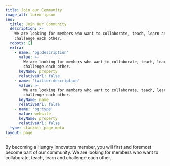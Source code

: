 ```yaml
---
title: Join our Community
image_alt: lorem-ipsum
seo:
  title: Join Our Community
  description: >-
    We are looking for members who want to collaborate, teach, learn and
    challenge each other.
  robots: []
  extra:
    - name: 'og:description'
      value: >-
        We are looking for members who want to collaborate, teach, learn and
        challenge each other.
      keyName: property
      relativeUrl: false
    - name: 'twitter:description'
      value: >-
        We are looking for members who want to collaborate, teach, learn and
        challenge each other.
      keyName: name
      relativeUrl: false
    - name: 'og:type'
      value: website
      keyName: property
      relativeUrl: false
  type: stackbit_page_meta
layout: page
---
```

By becoming a Hungry Innovators member, you will first and foremost become part of our community. We are looking for members who want to collaborate, teach, learn and challenge each other.
